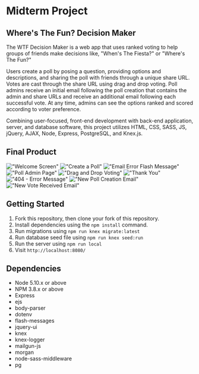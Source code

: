 # Midterm Project
## Where's The Fun? Decision Maker

The WTF Decision Maker is a web app that uses ranked voting to help groups of friends make decisions like, "When's The Fiesta?" or "Where's The Fun?" 

Users create a poll by posing a question, providing options and descriptions, and sharing the poll with friends through a unique share URL. Votes are cast through the share URL using drag and drop voting. Poll admins receive an initial email following the poll creation that contains the admin and share URLs and receive an additional email following each successful vote. At any time, admins can see the options ranked and scored according to voter preference.

Combining user-focused, front-end development with back-end application, server, and database software, this project utilizes HTML, CSS, SASS, JS, jQuery, AJAX, Node, Express, PostgreSQL, and Knex.js.

## Final Product

!["Welcome Screen"](https://github.com/anhadgill23/Midterm_project/blob/master/public/images/splash_page.png?raw=true)
!["Create a Poll"](https://github.com/anhadgill23/Midterm_project/blob/master/public/images/create_poll.png?raw=true)
!["Email Error Flash Message"](https://github.com/anhadgill23/Midterm_project/blob/master/public/images/email_error.png?raw=true)
!["Poll Admin Page"](https://github.com/anhadgill23/Midterm_project/blob/master/public/images/admin_page.png?raw=true)
!["Drag and Drop Voting"](https://github.com/anhadgill23/Midterm_project/blob/master/public/images/vote_page.png?raw=true)
!["Thank You"](https://github.com/anhadgill23/Midterm_project/blob/master/public/images/thank_you.png?raw=true)
!["404 - Error Message"](https://github.com/anhadgill23/Midterm_project/blob/master/public/images/error_404.png?raw=true)
!["New Poll Creation Email"](https://github.com/anhadgill23/Midterm_project/blob/master/public/images/newpoll_email.png?raw=true)
!["New Vote Received Email"](https://github.com/anhadgill23/Midterm_project/blob/master/public/images/newvote_email.png?raw=true)

## Getting Started

1. Fork this repository, then clone your fork of this repository.
2. Install dependencies using the `npm install` command.
3. Run migrations using `npm run knex migrate:latest`
4. Run database seed file using `npm run knex seed:run`
5. Run the server using `npm run local`
6. Visit `http://localhost:8080/`

## Dependencies

- Node 5.10.x or above
- NPM 3.8.x or above
- Express
- ejs
- body-parser
- dotenv
- flash-messages
- jquery-ui
- knex
- knex-logger
- mailgun-js
- morgan
- node-sass-middleware
- pg
